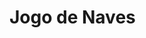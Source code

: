 <h1 text-color: blue>Jogo de Naves</h1>
<https://github.com/snikt11/Jogo-de-naves/blob/fbc8183ef52eb5326aa3062bcd364397a166feb8/naves.gif>
